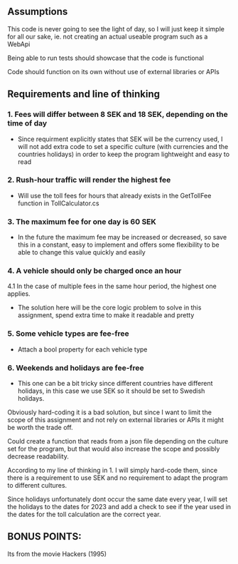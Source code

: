 ## Assumptions
This code is never going to see the light of day, so I will just keep it simple for all our sake, ie. not creating an actual useable program such as a WebApi 

Being able to run tests should showcase that the code is functional

Code should function on its own without use of external libraries or APIs

## Requirements and line of thinking

### 1. Fees will differ between 8 SEK and 18 SEK, depending on the time of day 

- Since requirment explicitly states that SEK will be the currency used, I will not add extra code to set a specific culture (with currencies and the countries holidays) in order to keep the program lightweight and easy to read


### 2. Rush-hour traffic will render the highest fee

- Will use the toll fees for hours that already exists in the GetTollFee function in TollCalculator.cs


### 3. The maximum fee for one day is 60 SEK

- In the future the maximum fee may be increased or decreased, so save this in a constant, easy to implement and offers some flexibility to be able to change this value quickly and easily


### 4. A vehicle should only be charged once an hour

   4.1 In the case of multiple fees in the same hour period, the highest one applies.

- The solution here will be the core logic problem to solve in this assignment, spend extra time to make it readable and pretty


### 5. Some vehicle types are fee-free

- Attach a bool property for each vehicle type


### 6. Weekends and holidays are fee-free

- This one can be a bit tricky since different countries have different holidays, in this case we use SEK so it should be set to Swedish holidays. 

Obviously hard-coding it is a bad solution, but since I want to limit the scope of this assignment and not rely on external libraries or APIs it might be worth the trade off.

Could create a function that reads from a json file depending on the culture set for the program, but that would also increase the scope and possibly decrease readability.

According to my line of thinking in 1. I will simply hard-code them, since there is a requirement to use SEK and no requirement to adapt the program to different cultures.

Since holidays unfortunately dont occur the same date every year, I will set the holidays to the dates for 2023 and add a check to see if the year used in the dates for the toll calculation are the correct year.

## BONUS POINTS:

Its from the movie Hackers (1995)
